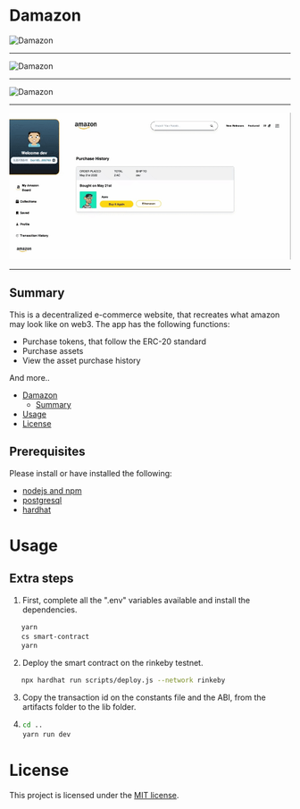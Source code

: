 # Damazon

![Damazon](home.gif)

---

![Damazon](buy-token.gif)

---

![Damazon](buy-asset.gif)

---

![Damazon](asset-history.gif)

---

## Summary

This is a decentralized e-commerce website, that recreates what amazon may look like on web3. The app has the following functions:

- Purchase tokens, that follow the ERC-20 standard
- Purchase assets
- View the asset purchase history

And more..

- [Damazon](#Damazon)
  - [Summary](#summary)
- [Usage](#usage)
- [License](#license)

## Prerequisites

Please install or have installed the following:

- [nodejs and npm](https://nodejs.org/en/download/)
- [postgresql](https://postgresapp.com/)
- [hardhat](https://hardhat.org/)

# Usage

## Extra steps

1. First, complete all the ".env" variables available and install the dependencies.

```bash
   yarn
   cs smart-contract
   yarn
```

2. Deploy the smart contract on the rinkeby testnet.

```bash
   npx hardhat run scripts/deploy.js --network rinkeby
```

3. Copy the transaction id on the constants file and the ABI, from the artifacts folder to the lib folder.

4. ```bash
   cd ..
   yarn run dev
   ```

# License

This project is licensed under the [MIT license](LICENSE).

